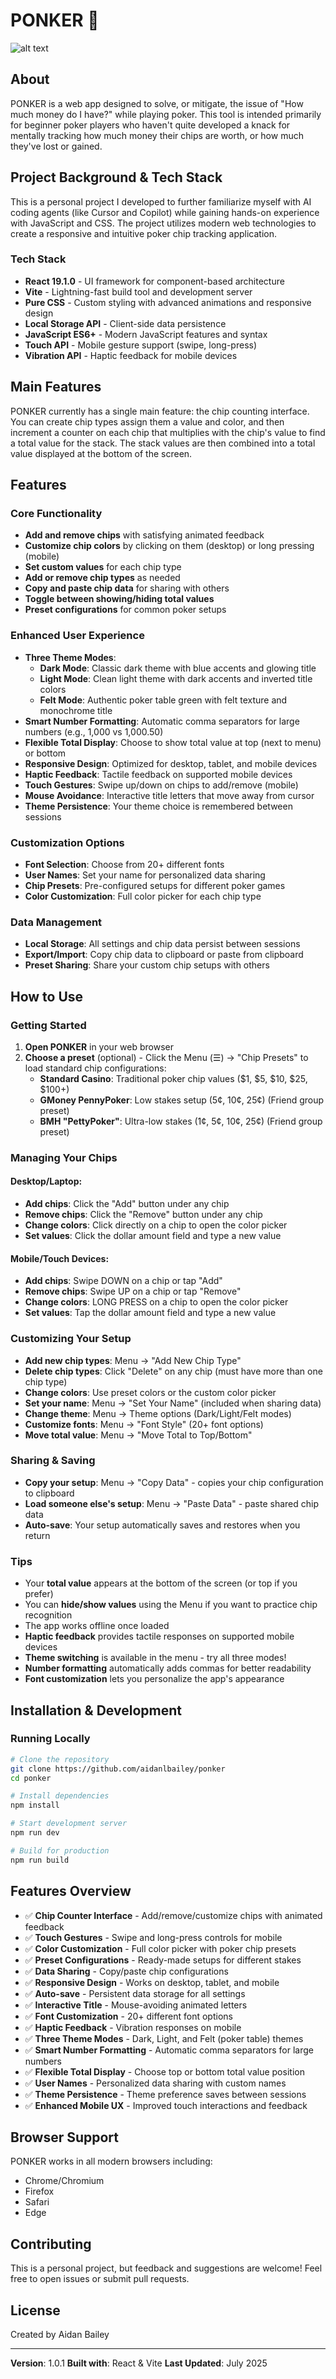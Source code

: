 # PONKER 🎲
![alt text](https://github.com/aidanlbailey/ponker/blob/main/ponkerscreenshot.png "Ponker Screenshot")
## About
PONKER is a web app designed to solve, or mitigate, the issue of "How much money do I have?" while playing poker. This tool is intended primarily for beginner poker players who haven't quite developed a knack for mentally tracking how much money their chips are worth, or how much they've lost or gained.

## Project Background & Tech Stack
This is a personal project I developed to further familiarize myself with AI coding agents (like Cursor and Copilot) while gaining hands-on experience with JavaScript and CSS. The project utilizes modern web technologies to create a responsive and intuitive poker chip tracking application.

### Tech Stack
- **React 19.1.0** - UI framework for component-based architecture
- **Vite** - Lightning-fast build tool and development server
- **Pure CSS** - Custom styling with advanced animations and responsive design
- **Local Storage API** - Client-side data persistence
- **JavaScript ES6+** - Modern JavaScript features and syntax
- **Touch API** - Mobile gesture support (swipe, long-press)
- **Vibration API** - Haptic feedback for mobile devices

## Main Features
PONKER currently has a single main feature: the chip counting interface. You can create chip types assign them a value and color, and then increment a counter on each chip that multiplies with the chip's value to find a total value for the stack. The stack values are then combined into a total value displayed at the bottom of the screen.

## Features

### Core Functionality
- **Add and remove chips** with satisfying animated feedback
- **Customize chip colors** by clicking on them (desktop) or long pressing (mobile)
- **Set custom values** for each chip type
- **Add or remove chip types** as needed
- **Copy and paste chip data** for sharing with others
- **Toggle between showing/hiding total values**
- **Preset configurations** for common poker setups

### Enhanced User Experience
- **Three Theme Modes**:
  - **Dark Mode**: Classic dark theme with blue accents and glowing title
  - **Light Mode**: Clean light theme with dark accents and inverted title colors
  - **Felt Mode**: Authentic poker table green with felt texture and monochrome title
- **Smart Number Formatting**: Automatic comma separators for large numbers (e.g., 1,000 vs 1,000.50)
- **Flexible Total Display**: Choose to show total value at top (next to menu) or bottom
- **Responsive Design**: Optimized for desktop, tablet, and mobile devices
- **Haptic Feedback**: Tactile feedback on supported mobile devices
- **Touch Gestures**: Swipe up/down on chips to add/remove (mobile)
- **Mouse Avoidance**: Interactive title letters that move away from cursor
- **Theme Persistence**: Your theme choice is remembered between sessions

### Customization Options
- **Font Selection**: Choose from 20+ different fonts
- **User Names**: Set your name for personalized data sharing
- **Chip Presets**: Pre-configured setups for different poker games
- **Color Customization**: Full color picker for each chip type

### Data Management
- **Local Storage**: All settings and chip data persist between sessions
- **Export/Import**: Copy chip data to clipboard or paste from clipboard
- **Preset Sharing**: Share your custom chip setups with others

## How to Use

### Getting Started
1. **Open PONKER** in your web browser
2. **Choose a preset** (optional) - Click the Menu (☰) → "Chip Presets" to load standard chip configurations:
   - **Standard Casino**: Traditional poker chip values ($1, $5, $10, $25, $100+)
   - **GMoney PennyPoker**: Low stakes setup (5¢, 10¢, 25¢) (Friend group preset)
   - **BMH "PettyPoker"**: Ultra-low stakes (1¢, 5¢, 10¢, 25¢) (Friend group preset)

### Managing Your Chips

#### Desktop/Laptop:
- **Add chips**: Click the "Add" button under any chip
- **Remove chips**: Click the "Remove" button under any chip
- **Change colors**: Click directly on a chip to open the color picker
- **Set values**: Click the dollar amount field and type a new value

#### Mobile/Touch Devices:
- **Add chips**: Swipe DOWN on a chip or tap "Add"
- **Remove chips**: Swipe UP on a chip or tap "Remove"  
- **Change colors**: LONG PRESS on a chip to open the color picker
- **Set values**: Tap the dollar amount field and type a new value

### Customizing Your Setup
- **Add new chip types**: Menu → "Add New Chip Type"
- **Delete chip types**: Click "Delete" on any chip (must have more than one chip type)
- **Change colors**: Use preset colors or the custom color picker
- **Set your name**: Menu → "Set Your Name" (included when sharing data)
- **Change theme**: Menu → Theme options (Dark/Light/Felt modes)
- **Customize fonts**: Menu → "Font Style" (20+ font options)
- **Move total value**: Menu → "Move Total to Top/Bottom"

### Sharing & Saving
- **Copy your setup**: Menu → "Copy Data" - copies your chip configuration to clipboard
- **Load someone else's setup**: Menu → "Paste Data" - paste shared chip data
- **Auto-save**: Your setup automatically saves and restores when you return

### Tips
- Your **total value** appears at the bottom of the screen (or top if you prefer)
- You can **hide/show values** using the Menu if you want to practice chip recognition
- The app works offline once loaded
- **Haptic feedback** provides tactile responses on supported mobile devices
- **Theme switching** is available in the menu - try all three modes!
- **Number formatting** automatically adds commas for better readability
- **Font customization** lets you personalize the app's appearance

## Installation & Development

### Running Locally
```bash
# Clone the repository
git clone https://github.com/aidanlbailey/ponker
cd ponker

# Install dependencies
npm install

# Start development server
npm run dev

# Build for production
npm run build
```

## Features Overview
- ✅ **Chip Counter Interface** - Add/remove/customize chips with animated feedback
- ✅ **Touch Gestures** - Swipe and long-press controls for mobile
- ✅ **Color Customization** - Full color picker with poker chip presets
- ✅ **Preset Configurations** - Ready-made setups for different stakes
- ✅ **Data Sharing** - Copy/paste chip configurations
- ✅ **Responsive Design** - Works on desktop, tablet, and mobile
- ✅ **Auto-save** - Persistent data storage for all settings
- ✅ **Interactive Title** - Mouse-avoiding animated letters
- ✅ **Font Customization** - 20+ different font options
- ✅ **Haptic Feedback** - Vibration responses on mobile
- ✅ **Three Theme Modes** - Dark, Light, and Felt (poker table) themes
- ✅ **Smart Number Formatting** - Automatic comma separators for large numbers
- ✅ **Flexible Total Display** - Choose top or bottom total value position
- ✅ **User Names** - Personalized data sharing with custom names
- ✅ **Theme Persistence** - Theme preference saves between sessions
- ✅ **Enhanced Mobile UX** - Improved touch interactions and feedback

## Browser Support
PONKER works in all modern browsers including:
- Chrome/Chromium
- Firefox  
- Safari
- Edge

## Contributing
This is a personal project, but feedback and suggestions are welcome! Feel free to open issues or submit pull requests.

## License
Created by Aidan Bailey

---

**Version**: 1.0.1
**Built with**: React & Vite
**Last Updated**: July 2025
